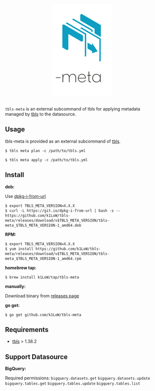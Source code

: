 <p align="center">
<br>
<img src="https://github.com/k1LoW/tbls-meta/raw/master/img/logo.png" width="200" alt="tbls-meta">
<br>
<br>
</p>

`tbls-meta` is an external subcommand of tbls for applying metadata managed by [tbls](https://github.com/k1LoW/tbls) to the datasource.

## Usage

tbls-meta is provided as an external subcommand of [tbls](https://github.com/k1LoW/tbls).

``` console
$ tbls meta plan -c /path/to/tbls.yml
```

``` console
$ tbls meta apply -c /path/to/tbls.yml
```

## Install

**deb:**

Use [dpkg-i-from-url](https://github.com/k1LoW/dpkg-i-from-url)

``` console
$ export TBLS_META_VERSION=X.X.X
$ curl -L https://git.io/dpkg-i-from-url | bash -s -- https://github.com/k1LoW/tbls-meta/releases/download/v$TBLS_META_VERSION/tbls-meta_$TBLS_META_VERSION-1_amd64.deb
```

**RPM:**

``` console
$ export TBLS_META_VERSION=X.X.X
$ yum install https://github.com/k1LoW/tbls-meta/releases/download/v$TBLS_META_VERSION/tbls-meta_$TBLS_META_VERSION-1_amd64.rpm
```

**homebrew tap:**

```console
$ brew install k1LoW/tap/tbls-meta
```

**manually:**

Download binary from [releases page](https://github.com/k1LoW/tbls-meta/releases)

**go get:**

```console
$ go get github.com/k1LoW/tbls-meta
```

## Requirements

- [tbls](https://github.com/k1LoW/tbls) > 1.38.2

## Support Datasource

**BigQuery:**

Required permissions: `bigquery.datasets.get` `bigquery.datasets.update` `bigquery.tables.get` `bigquery.tables.update` `bigquery.tables.list`
